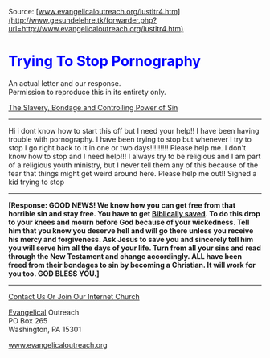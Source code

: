<!--t Trying To Stop Pornography t-->
<!--d  d-->

Source: [www.evangelicaloutreach.org/lustltr4.htm](http://www.gesundelehre.tk/forwarder.php?url=http://www.evangelicaloutreach.org/lustltr4.htm)

# <font color="blue">Trying To Stop Pornography</font>

An actual letter and our response.  
Permission to reproduce this in its entirety only.

[The Slavery, Bondage and Controlling Power of Sin](http://www.gesundelehre.tk/forwarder.php?url=http://www.evangelicaloutreach.org/sin.html)

* * *

Hi i dont know how to start this off but I need your help!! I have been having trouble with pornography. I have been trying to stop but whenever I try to stop I go right back to it in one or two days!!!!!!!!! Please help me. I don't know how to stop and I need help!!! I always try to be religious and I am part of a religious youth ministry, but I never tell them any of this because of the fear that things might get weird around here. Please help me out!! Signed a kid trying to stop

* * *

**[Response: GOOD NEWS! We know how you can get free from that horrible sin and stay free. You have to get [Biblically saved](http://www.gesundelehre.tk/forwarder.php?url=http://www.evangelicaloutreach.org/plan-of-salvation.html). To do this drop to your knees and mourn before God because of your wickedness. Tell him that you know you deserve hell and will go there unless you receive his mercy and forgiveness. Ask Jesus to save you and sincerely tell him you will serve him all the days of your life. Turn from all your sins and read through the New Testament and change accordingly. ALL have been freed from their bondages to sin by becoming a Christian. It will work for you too. GOD BLESS YOU.]**

* * *

[Contact Us Or Join Our Internet Church](http://www.gesundelehre.tk/forwarder.php?url=http://www.evangelicaloutreach.org/contact.html)

[Evangelical](http://www.gesundelehre.tk/forwarder.php?url=http://www.evangelicaloutreach.org/index.html) Outreach  
PO Box 265  
Washington, PA 15301

www.evangelicaloutreach.org